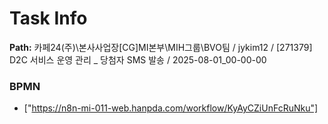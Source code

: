 # Task Info

**Path:** 카페24(주)\본사사업장\[CG]MI본부\MIH그룹\BVO팀 / jykim12 / [271379] D2C 서비스 운영 관리 _ 당첨자 SMS 발송 / 2025-08-01_00-00-00

### BPMN
- ["https://n8n-mi-011-web.hanpda.com/workflow/KyAyCZiUnFcRuNku"]

